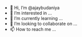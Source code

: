 - 👋 Hi, I’m @ajaybudaniya
- 👀 I’m interested in ...
- 🌱 I’m currently learning ...
- 💞️ I’m looking to collaborate on ...
- 📫 How to reach me ...

<!---
ajaybudaniya/ajaybudaniya is a ✨ special ✨ repository because its `README.md` (this file) appears on your GitHub profile.
You can click the Preview link to take a look at your changes.
--->
